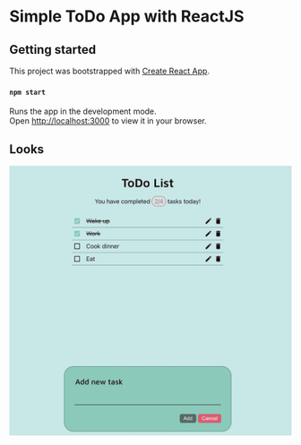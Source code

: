 # Simple ToDo App with ReactJS

## Getting started
This project was bootstrapped with [Create React App](https://github.com/facebook/create-react-app).

#### `npm start`
Runs the app in the development mode.\
Open [http://localhost:3000](http://localhost:3000) to view it in your browser.

## Looks
<img src="https://github.com/angelina-7/react-todo/blob/main/public/todoApp.png" width="800"/>
